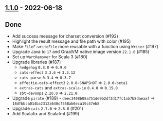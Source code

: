 ## [1.1.0](https://github.com/Kevin-Lee/whatsub/issues?utf8=%E2%9C%93&q=is%3Aissue+is%3Aclosed+milestone%3Amilestone10) - 2022-06-18


## Done
* Add success message for charset conversion (#192)
* Highlight the result message and file path with color (#195)
* Make `FileF.writeFile` more reusable with a function using `Writer` (#197)
* Upgrade Java to `17` and GraalVM native image version `22.1.0` (#185)
* Set up `WartRemover` for Scala 3 (#180)
* Upgrade libraries (#187)
  * `hedgehog` `0.8.0` => `0.9.0`
  * `cats-effect` `3.3.6` => `3.3.12`
  * `cats-parse` `0.3.4` => `0.3.7`
  * `effectie-cats-effect3` `2.0.0-SNAPSHOT` => `2.0.0-beta1`
  * `extras-cats` and `extras-scala-io` `0.4.0` => `0.15.0`
  * `sbt-devoops` `2.20.0` => `2.21.0`
* Upgrade `pirate` (#189) - `deec3408b08a751de9b2df2d17fc1ab7b8daeaaf` => `18dfbbca014ba2312a640cf558ab6eca19c47eb8`
* Upgrade `cats` `2.7.0` => `2.8.0` (#201)
* Add Scalafix and Scalafmt (#199)